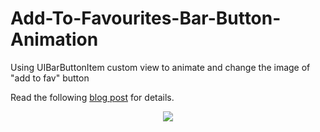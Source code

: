 # Add-To-Favourites-Bar-Button-Animation
Using UIBarButtonItem custom view to animate and change the image of "add to fav" button

Read the following <a href="https://medium.com/@dawanjiali/most-of-the-mobile-apps-which-include-a-long-list-of-items-have-add-to-favourites-list-b27b86e39028">blog post</a> for details.
<p align="center">
<img src="https://media.giphy.com/media/3ohjV2JNaBnkggu9q0/giphy.gif" />
</p>
